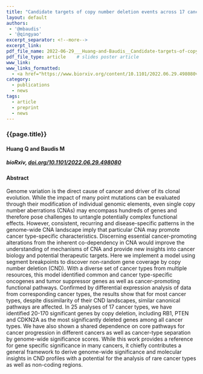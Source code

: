 ```yaml
---
title: "Candidate targets of copy number deletion events across 17 cancer types"
layout: default
authors:
 - '@mbaudis'
 - '@qingyao'
excerpt_separator: <!--more-->
excerpt_link:
pdf_file_name: 2022-06-29___Huang-and-Baudis__Candidate-targets-of-copy-number-deletion-events-across-17-cancer-types__biorXiv.pdf
pdf_file_type: article    # slides poster article
www_link:
www_links_formatted:
  - <a href="https://www.biorxiv.org/content/10.1101/2022.06.29.498080v1" target="_blank">[bioRxiv]</a>
category:
  - publications
  - news
tags:
  - article
  - preprint
  - news
---
```


### {{page.title}}

#### Huang Q and Baudis M

##### bioRxiv, [doi.org/10.1101/2022.06.29.498080](https://doi.org/10.1101/2022.06.29.498080)

<!--more-->

#### Abstract

Genome variation is the direct cause of cancer and driver of its clonal evolution. While the impact of many point mutations can be evaluated through their modification of individual genomic elements, even single copy number aberrations (CNAs) may encompass hundreds of genes and therefore pose challenges to untangle potentially complex functional effects. However, consistent, recurring and disease-specific patterns in the genome-wide CNA landscape imply that particular CNA may promote cancer type-specific characteristics. Discerning essential cancer-promoting alterations from the inherent co-dependency in CNA would improve the understanding of mechanisms of CNA and provide new insights into cancer biology and potential therapeutic targets. Here we implement a model using segment breakpoints to discover non-random gene coverage by copy number deletion (CND). With a diverse set of cancer types from multiple resources, this model identified common and cancer type-specific oncogenes and tumor suppressor genes as well as cancer-promoting functional pathways. Confirmed by differential expression analysis of data from corresponding cancer types, the results show that for most cancer types, despite dissimilarity of their CND landscapes, similar canonical pathways are affected. In 25 analyses of 17 cancer types, we have identified 20-170 significant genes by copy deletion, including RB1, PTEN and CDKN2A as the most significantly deleted genes among all cancer types. We have also shown a shared dependence on core pathways for cancer progression in different cancers as well as cancer-type separation by genome-wide significance scores. While this work provides a reference for gene specific significance in many cancers, it chiefly contributes a general framework to derive genome-wide significance and molecular insights in CND profiles with a potential for the analysis of rare cancer types as well as non-coding regions.